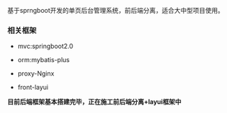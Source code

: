 基于sprngboot开发的单页后台管理系统，前后端分离，适合大中型项目使用。<br>
### 相关框架
<ul>
<li><p>mvc:springboot2.0</p></li>
<li><p>orm:mybatis-plus</p></li>
<li><p>proxy-Nginx</p></li>
<li><p>front-layui</p></li>
</ul>

**目前后端框架基本搭建完毕，正在施工前后端分离+layui框架中**